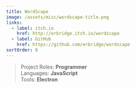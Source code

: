 ```yaml
---
title: WordScape
image: /assets/misc/wordscape-title.png
links:
  - label: itch.io
    href: http://erbridge.itch.io/wordscape
  - label: GitHub
    href: https://github.com/erbridge/wordscape
sortOrder: 8
---
```


> Project Roles: **Programmer**\
> Languages: **JavaScript**\
> Tools: **Electron**
